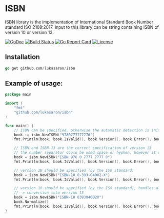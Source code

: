 # ISBN
ISBN library is the implementation of International Standard Book Number 
standard ISO 2108:2017. Input to this library can be string containing 
ISBN of version 10 or version 13.  

[![GoDoc](https://godoc.org/github.com/lukasaron/isbn?status.svg)](https://godoc.org/github.com/lukasaron/isbn)
[![Build Status](https://travis-ci.com/lukasaron/isbn.svg?branch=master)](https://travis-ci.com/lukasaron/isbn)
[![Go Report Card](https://goreportcard.com/badge/github.com/lukasaron/isbn)](https://goreportcard.com/report/github.com/lukasaron/isbn)
[![License](https://img.shields.io/badge/License-BSD%203--Clause-blue.svg)](https://opensource.org/licenses/BSD-3-Clause)

## Installation
```go
go get github.com/lukasaron/isbn
```

## Example of usage:
```go
package main

import (
	"fmt"
	"github.com/lukasaron/isbn"
)

func main() {
	// ISBN can be specified, otherwise the automatic detection is initiated
	book := isbn.NewISBN("9780777777770")
	fmt.Println(book, book.IsValid(), book.Version(), book.Error(), book.BarCode())

	// ISBN and ISBN-13 are the correct specification of version 13
	// the number separator could be used space or hyphen, however it's not required.
	book = isbn.NewISBN("ISBN 978 0 7777 7777 0")
	fmt.Println(book, book.IsValid(), book.Version(), book.Error(), book.BarCode())

	// version 10 should be specified (by the ISO standard)
	book = isbn.NewISBN("ISBN-10 0-393-04002-X")
	fmt.Println(book, book.IsValid(), book.Version(), book.Error(), book.BarCode())

	// version 10 should be specified (by the ISO standard), handles also the normalization
	// -> conversion into version 13
	book = isbn.NewISBN("ISBN-10 039304002X")
	book.Normalize()
	fmt.Println(book, book.IsValid(), book.Version(), book.Error(), book.BarCode())
}

```